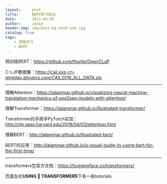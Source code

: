```yaml
---
layout:     post
title:      BERT学习笔记
date:       2021-04-01
author:     Jamie
header-img: img/post-bg-ios9-web.jpg
catalog: true
tags:
    - 深度学习
    - BERT
---
```


预训练BERT：https://github.com/thunlp/OpenCLaP

C-LJP数据集：https://cail.oss-cn-qingdao.aliyuncs.com/CAIL2018_ALL_DATA.zip

***

理解Attention：https://jalammar.github.io/visualizing-neural-machine-translation-mechanics-of-seq2seq-models-with-attention/

理解Transformer：https://jalammar.github.io/illustrated-transformer/

Transformer的手把手PyTorch实现：http://nlp.seas.harvard.edu/2018/04/03/attention.html

理解BERT：http://jalammar.github.io/illustrated-bert/

BERT的应用：http://jalammar.github.io/a-visual-guide-to-using-bert-for-the-first-time/

***

transformers包官方文档：https://huggingface.co/transformers/

页面左栏**USING 🤗 TRANSFORMERS**下有一些tutorials
